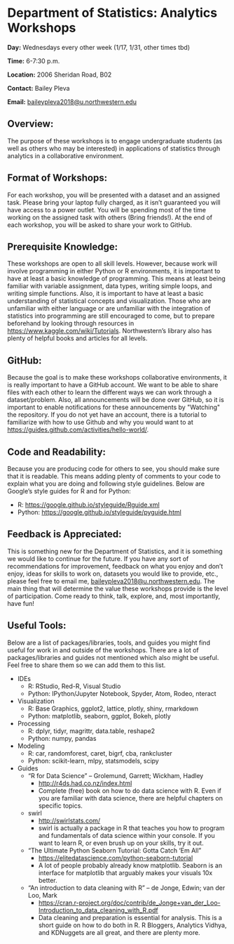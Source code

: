 # Department of Statistics: Analytics Workshops

**Day:**  Wednesdays every other week (1/17, 1/31, other times tbd)

**Time:**  6-7:30 p.m.

**Location:**  2006 Sheridan Road, B02

**Contact:**  Bailey Pleva

**Email:**  baileypleva2018@u.northwestern.edu

## **Overview:**
The purpose of these workshops is to engage undergraduate students (as well as others who may be interested)
in applications of statistics through analytics in a collaborative environment.

## **Format of Workshops:**
For each workshop, you will be presented with a dataset and an assigned task. Please bring your laptop fully
charged, as it isn’t guaranteed you will have access to a power outlet. You will be spending most of the time
working on the assigned task with others (Bring friends!). At the end of each workshop, you will be asked to
share your work to GitHub.

## **Prerequisite Knowledge:**
These workshops are open to all skill levels. However, because work will involve programming in either Python
or R environments, it is important to have at least a basic knowledge of programming. This means at least
being familiar with variable assignment, data types, writing simple loops, and writing simple functions. Also,
it is important to have at least a basic understanding of statistical concepts and visualization. Those who are
unfamiliar with either language or are unfamiliar with the integration of statistics into programming are still
encouraged to come, but to prepare beforehand by looking through resources in https://www.kaggle.com/wiki/Tutorials.
Northwestern’s library also has plenty of helpful books and articles for all levels.

## **GitHub:**
Because the goal is to make these workshops collaborative environments, it is really important to have a GitHub
account. We want to be able to share files with each other to learn the different ways we can work through a
dataset/problem. Also, all announcements will be done over GitHub, so it is important to enable notifications for
these announcements by "Watching" the repository. If you do not yet have an account, there is a tutorial to familiarize
with how to use Github and why you would want to at https://guides.github.com/activities/hello-world/.

## **Code and Readability:**
Because you are producing code for others to see, you should make sure that it is readable. This means adding plenty
of comments to your code to explain what you are doing and following style guidelines. Below are Google’s style guides
for R and for Python:
* R:	https://google.github.io/styleguide/Rguide.xml 
* Python:	https://google.github.io/styleguide/pyguide.html 

## **Feedback is Appreciated:**
This is something new for the Department of Statistics, and it is something we would like to continue for the future. If
you have any sort of recommendations for improvement, feedback on what you enjoy and don’t enjoy, ideas for skills to work
on, datasets you would like to provide, etc., please feel free to email me, baileypleva2018@u.northwestern.edu. The main
thing that will determine the value these workshops provide is the level of participation. Come ready to think, talk,
explore, and, most importantly, have fun!

## **Useful Tools:**
Below are a list of packages/libraries, tools, and guides you might find useful for work in and outside of the
workshops. There are a lot of packages/libraries and guides not mentioned which also might be useful. Feel free to share
them so we can add them to this list.
* IDEs
  * R:	RStudio, Red-R, Visual Studio
  * Python:	IPython/Jupyter Notebook, Spyder, Atom, Rodeo, nteract
* Visualization
  * R:	Base Graphics, ggplot2, lattice, plotly, shiny, rmarkdown
  * Python:	matplotlib, seaborn, ggplot, Bokeh, plotly
* Processing
  * R:	dplyr, tidyr, magrittr, data.table, reshape2
  * Python:	numpy, pandas
* Modeling
  * R:	car, randomforest, caret, bigrf, cba, rankcluster
  * Python:	scikit-learn, mlpy, statsmodels, scipy
* Guides
  * “R for Data Science” – Grolemund, Garrett; Wickham, Hadley
    * http://r4ds.had.co.nz/index.html
    * Complete (free) book on how to do data science with R. Even if you are familiar with data science, there are
    helpful chapters on specific topics.
  * swirl
    * http://swirlstats.com/
    * swirl is actually a package in R that teaches you how to program and fundamentals of data science within your
    console. If you want to learn R, or even brush up on your skills, try it out.
  * “The Ultimate Python Seaborn Tutorial: Gotta Catch ‘Em All”
    * https://elitedatascience.com/python-seaborn-tutorial
    * A lot of people probably already know matplotlib. Seaborn is an interface for matplotlib that arguably makes your
    visuals 10x better.
  * “An introduction to data cleaning with R” – de Jonge, Edwin; van der Loo, Mark
    * https://cran.r-project.org/doc/contrib/de_Jonge+van_der_Loo-Introduction_to_data_cleaning_with_R.pdf
    * Data cleaning and preparation is essential for analysis. This is a short guide on how to do both in R. R Bloggers,
    Analytics Vidhya, and KDNuggets are all great, and there are plenty more.
